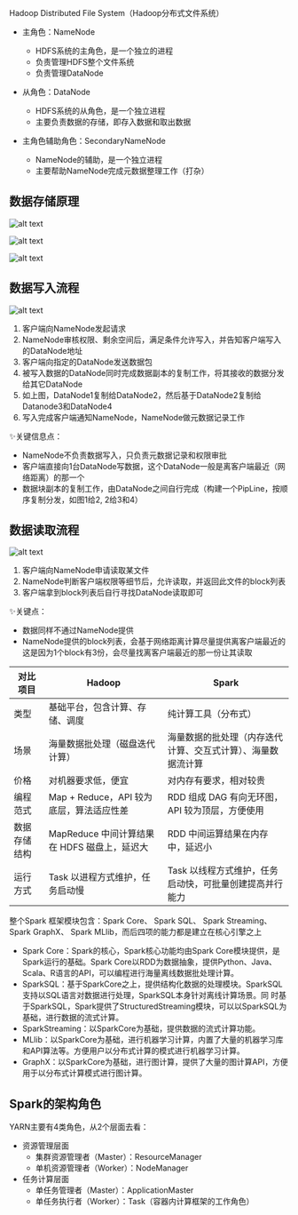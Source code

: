
Hadoop Distributed File System（Hadoop分布式文件系统）


- 主角色：NameNode
    - HDFS系统的主角色，是一个独立的进程
    - 负责管理HDFS整个文件系统
    - 负责管理DataNode

- 从角色：DataNode

    - HDFS系统的从角色，是一个独立进程
    - 主要负责数据的存储，即存入数据和取出数据

- 主角色辅助角色：SecondaryNameNode

    - NameNode的辅助，是一个独立进程
    - 主要帮助NameNode完成元数据整理工作（打杂）


## 数据存储原理

![alt text](../2hadoop/hdfs/hdfs%E5%AD%98%E5%82%A8%E5%8E%9F%E7%90%861.png)


![alt text](../2hadoop/hdfs/hdfs%E5%AD%98%E5%82%A8%E5%8E%9F%E7%90%862.png)


![alt text](../2hadoop/hdfs/hdfs%E5%AD%98%E5%82%A8%E5%8E%9F%E7%90%863.png)





## 数据写入流程


![alt text](../2hadoop/hdfs/%E6%95%B0%E6%8D%AE%E5%86%99%E5%85%A5%E6%B5%81%E7%A8%8B.png)



1. 客户端向NameNode发起请求
2. NameNode审核权限、剩余空间后，满足条件允许写入，并告知客户端写入的DataNode地址
3. 客户端向指定的DataNode发送数据包
4. 被写入数据的DataNode同时完成数据副本的复制工作，将其接收的数据分发给其它DataNode
5. 如上图，DataNode1复制给DataNode2，然后基于DataNode2复制给Datanode3和DataNode4
6. 写入完成客户端通知NameNode，NameNode做元数据记录工作


✨关键信息点：
- NameNode不负责数据写入，只负责元数据记录和权限审批
- 客户端直接向1台DataNode写数据，这个DataNode一般是离客户端最近（网络距离）的那一个
- 数据块副本的复制工作，由DataNode之间自行完成（构建一个PipLine，按顺序复制分发，如图1给2, 2给3和4）


## 数据读取流程

![alt text](../2hadoop/hdfs/%E6%95%B0%E6%8D%AE%E8%AF%BB%E5%8F%96%E6%B5%81%E7%A8%8B.png)



1. 客户端向NameNode申请读取某文件
2. NameNode判断客户端权限等细节后，允许读取，并返回此文件的block列表
3. 客户端拿到block列表后自行寻找DataNode读取即可



✨关键点：
- 数据同样不通过NameNode提供
- NameNode提供的block列表，会基于网络距离计算尽量提供离客户端最近的这是因为1个block有3份，会尽量找离客户端最近的那一份让其读取

|对比项目|Hadoop|Spark|
| ---- | ---- | ---- |
|类型|基础平台，包含计算、存储、调度|纯计算工具（分布式）|
|场景|海量数据批处理（磁盘迭代计算）|海量数据的批处理（内存迭代计算、交互式计算）、海量数据流计算|
|价格|对机器要求低，便宜|对内存有要求，相对较贵|
|编程范式|Map + Reduce，API 较为底层，算法适应性差|RDD 组成 DAG 有向无环图，API 较为顶层，方便使用|
|数据存储结构|MapReduce 中间计算结果在 HDFS 磁盘上，延迟大|RDD 中间运算结果在内存中，延迟小|
|运行方式|Task 以进程方式维护，任务启动慢|Task 以线程方式维护，任务启动快，可批量创建提高并行能力|



整个Spark 框架模块包含：Spark Core、 Spark SQL、 Spark Streaming、 Spark GraphX、 Spark MLlib，而后四项的能力都是建立在核心引擎之上


- Spark Core：Spark的核心，Spark核心功能均由Spark Core模块提供，是Spark运行的基础。Spark Core以RDD为数据抽象，提供Python、Java、
Scala、R语言的API，可以编程进行海量离线数据批处理计算。
- SparkSQL：基于SparkCore之上，提供结构化数据的处理模块。SparkSQL支持以SQL语言对数据进行处理，SparkSQL本身针对离线计算场景。同
时基于SparkSQL，Spark提供了StructuredStreaming模块，可以以SparkSQL为基础，进行数据的流式计算。
- SparkStreaming：以SparkCore为基础，提供数据的流式计算功能。
- MLlib：以SparkCore为基础，进行机器学习计算，内置了大量的机器学习库和API算法等。方便用户以分布式计算的模式进行机器学习计算。
- GraphX：以SparkCore为基础，进行图计算，提供了大量的图计算API，方便用于以分布式计算模式进行图计算。


## Spark的架构角色


YARN主要有4类角色，从2个层面去看：


- 资源管理层面
    - 集群资源管理者（Master）：ResourceManager
    - 单机资源管理者（Worker）：NodeManager
- 任务计算层面
    - 单任务管理者（Master）：ApplicationMaster
    - 单任务执行者（Worker）：Task（容器内计算框架的工作角色）













